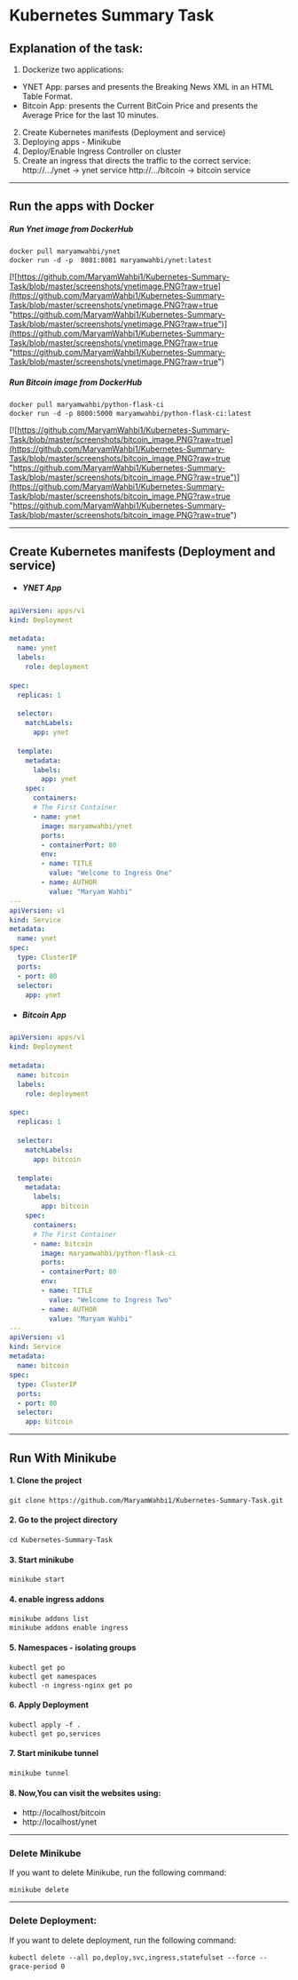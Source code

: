 # Kubernetes Summary Task
## Explanation of the task:
1. Dockerize two applications:
 - YNET App: parses and presents the Breaking News XML in an HTML Table Format.
 - Bitcoin App: presents the Current BitCoin Price and presents the Average Price for the last 10 minutes.
2. Create Kubernetes manifests (Deployment and service)
3. Deploying apps - Minikube
4. Deploy/Enable Ingress Controller on cluster
5. Create an ingress that directs the traffic to the correct service:
http://.../ynet → ynet service
http://.../bitcoin → bitcoin service

------------


## Run the apps with Docker

##### Run Ynet image from DockerHub
```shell
docker pull maryamwahbi/ynet
docker run -d -p  8081:8081 maryamwahbi/ynet:latest
```
[![https://github.com/MaryamWahbi1/Kubernetes-Summary-Task/blob/master/screenshots/ynetimage.PNG?raw=true](https://github.com/MaryamWahbi1/Kubernetes-Summary-Task/blob/master/screenshots/ynetimage.PNG?raw=true "https://github.com/MaryamWahbi1/Kubernetes-Summary-Task/blob/master/screenshots/ynetimage.PNG?raw=true")](https://github.com/MaryamWahbi1/Kubernetes-Summary-Task/blob/master/screenshots/ynetimage.PNG?raw=true "https://github.com/MaryamWahbi1/Kubernetes-Summary-Task/blob/master/screenshots/ynetimage.PNG?raw=true")

##### Run Bitcoin image from DockerHub
```shell
docker pull maryamwahbi/python-flask-ci
docker run -d -p 8000:5000 maryamwahbi/python-flask-ci:latest
```

[![https://github.com/MaryamWahbi1/Kubernetes-Summary-Task/blob/master/screenshots/bitcoin_image.PNG?raw=true](https://github.com/MaryamWahbi1/Kubernetes-Summary-Task/blob/master/screenshots/bitcoin_image.PNG?raw=true "https://github.com/MaryamWahbi1/Kubernetes-Summary-Task/blob/master/screenshots/bitcoin_image.PNG?raw=true")](https://github.com/MaryamWahbi1/Kubernetes-Summary-Task/blob/master/screenshots/bitcoin_image.PNG?raw=true "https://github.com/MaryamWahbi1/Kubernetes-Summary-Task/blob/master/screenshots/bitcoin_image.PNG?raw=true")

------------


## Create Kubernetes manifests (Deployment and service)

- ##### YNET App

```yaml
apiVersion: apps/v1
kind: Deployment

metadata:
  name: ynet 
  labels: 
    role: deployment

spec:
  replicas: 1
  
  selector:
    matchLabels:
      app: ynet

  template:
    metadata:
      labels:
        app: ynet
    spec:
      containers: 
      # The First Container
      - name: ynet
        image: maryamwahbi/ynet
        ports:
        - containerPort: 80
        env:
        - name: TITLE
          value: "Welcome to Ingress One" 
        - name: AUTHOR
          value: "Maryam Wahbi"
---
apiVersion: v1
kind: Service
metadata:
  name: ynet
spec:
  type: ClusterIP
  ports:
  - port: 80
  selector:
    app: ynet
```


- ##### Bitcoin App

```yaml
apiVersion: apps/v1
kind: Deployment

metadata:
  name: bitcoin 
  labels: 
    role: deployment

spec:
  replicas: 1
  
  selector:
    matchLabels:
      app: bitcoin 

  template:
    metadata:
      labels:
        app: bitcoin 
    spec:
      containers: 
      # The First Container
      - name: bitcoin 
        image: maryamwahbi/python-flask-ci
        ports:
        - containerPort: 80
        env:
        - name: TITLE
          value: "Welcome to Ingress Two" 
        - name: AUTHOR
          value: "Maryam Wahbi"
---
apiVersion: v1
kind: Service
metadata:
  name: bitcoin 
spec:
  type: ClusterIP
  ports:
  - port: 80
  selector:
    app: bitcoin 
```

------------

## Run With Minikube

#### 1. Clone the project
```shell
git clone https://github.com/MaryamWahbi1/Kubernetes-Summary-Task.git
```
#### 2. Go to the project directory
```shell
cd Kubernetes-Summary-Task
```
#### 3. Start minikube
```shell
minikube start
```
#### 4. enable ingress addons
```shell
minikube addons list
minikube addons enable ingress
```
#### 5. Namespaces - isolating groups
```shell
kubectl get po
kubectl get namespaces
kubectl -n ingress-nginx get po
```

#### 6. Apply Deployment
```shell
kubectl apply -f .
kubectl get po,services
```

#### 7. Start minikube tunnel
```shell
minikube tunnel
```
#### 8. Now,You can visit the websites using:
- http://localhost/bitcoin
- http://localhost/ynet

------------
### Delete Minikube
If you want to delete Minikube, run the following command:
```shell
minikube delete
```
------------
### Delete Deployment:
If you want to delete  deployment, run the following command:

```shell
kubectl delete --all po,deploy,svc,ingress,statefulset --force --grace-period 0

```















